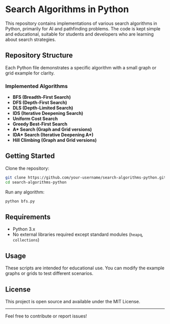 # Search Algorithms in Python

This repository contains implementations of various search algorithms in Python, primarily for AI and pathfinding problems. The code is kept simple and educational, suitable for students and developers who are learning about search strategies.

## Repository Structure
Each Python file demonstrates a specific algorithm with a small graph or grid example for clarity.

### Implemented Algorithms

- **BFS (Breadth-First Search)**
- **DFS (Depth-First Search)**
- **DLS (Depth-Limited Search)**
- **IDS (Iterative Deepening Search)**
- **Uniform Cost Search**
- **Greedy Best-First Search**
- **A\* Search (Graph and Grid versions)**
- **IDA\* Search (Iterative Deepening A\*)**
- **Hill Climbing (Graph and Grid versions)**

## Getting Started

Clone the repository:

```bash
git clone https://github.com/your-username/search-algorithms-python.git
cd search-algorithms-python
```

Run any algorithm:

```bash
python bfs.py
```

## Requirements

- Python 3.x
- No external libraries required except standard modules (`heapq`, `collections`)

## Usage
These scripts are intended for educational use. You can modify the example graphs or grids to test different scenarios.

## License
This project is open source and available under the MIT License.

---
Feel free to contribute or report issues!
